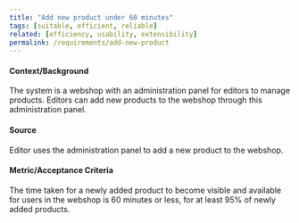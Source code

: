 ```yaml
---
title: "Add new product under 60 minutes"
tags: [suitable, efficient, reliable]
related: [efficiency, usability, extensibility]
permalink: /requirements/add-new-product
---
```


<div class="quality-requirement" markdown="1">


#### Context/Background

The system is a webshop with an administration panel for editors to manage products.
Editors can add new products to the webshop through this administration panel.

#### Source

Editor uses the administration panel to add a new product to the webshop.

#### Metric/Acceptance Criteria

The time taken for a newly added product to become visible and available for users in the webshop is 60 minutes or less,
for at least 95% of newly added products.


</div><br>




